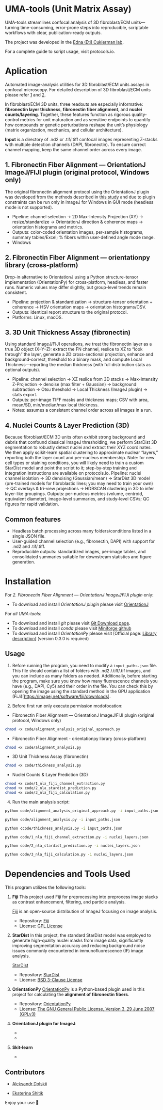 # UMA-tools (Unit Matrix Assay)
UMA-tools streamlines confocal analysis of 3D fibroblast/ECM units—turning time-consuming, error-prone steps into reproducible, scriptable workflows with clear, publication-ready outputs.

The project was developed in the [Edna (Eti) Cukierman lab](https://www.foxchase.org/edna-cukierman).

For a complete guide to script usage, visit protocols.io.

# Aplication
Automated image-analysis utilities for 3D fibroblast/ECM units assays in confocal microscopy.
For detailed description of 3D fibroblast/ECM units please refer [1](https://pubmed.ncbi.nlm.nih.gov/32222216/) and [2](https://pubmed.ncbi.nlm.nih.gov/27245425/).

In fibroblast/ECM 3D units, three readouts are especially informative: **fibronectin layer thickness**, **fibronectin fiber alignment**, and **nuclei counts/layering**. Together, these features function as rigorous quality-control metrics for unit maturation and as sensitive endpoints to quantify how compounds or genetic perturbations reshape the unit’s physiology (matrix organization, mechanics, and cellular architecture).

**Input** is a directory of .nd2 or .tif/.tiff confocal images representing Z-stacks with multiple detection channels (DAPI, fibronectin). To ensure correct channel mapping, keep the same channel order across every image.

## 1. Fibronectin Fiber Alignment — OrientationJ ImageJ/FIJI plugin (original protocol, Windows only)
The original fibronectin alignment protocol using the OrientationJ plugin was developed from the methods described in [this study](https://pubmed.ncbi.nlm.nih.gov/32222216/) and due to plugin constraints can be run only in ImageJ for Windows in GUI mode (headless mode is not supported).
- Pipeline: channel selection → 2D Max-Intensity Projection (XY) → resize/standardize → OrientationJ direction & coherence maps → orientation histograms and metrics.
- Outputs: color-coded orientation images, per-sample histograms, summary tables/Excel; % fibers within user-defined angle mode range.
- Windows

## 2. Fibronectin Fiber Alignment — orientationpy library (cross-platform)
Drop-in alternative to OrientationJ using a Python structure-tensor implementation (OrientationPy) for cross-platform, headless, and faster runs. Numeric values may differ slightly, but group-level trends remain consistent.
- Pipeline: projection & standardization → structure-tensor orientation + coherence → HSV orientation maps → orientation histograms/CSV.
- Outputs: identical report structure to the original protocol.
- Platforms: Linux, macOS.

## 3. 3D Unit Thickness Assay (fibronectin)
Using standard ImageJ/FIJI operations, we treat the fibronectin layer as a true 3D object (X–Y–Z): extract the FN channel, reslice to XZ to “look through” the layer, generate a 2D cross-sectional projection, enhance and background-correct, threshold to a binary mask, and compute Local Thickness—reporting the median thickness (with full distribution stats as optional outputs).
- Pipeline: channel selection → XZ reslice from 3D stacks → Max-Intensity Z-Projection → denoise (max filter + Gaussian) → background subtraction → Otsu threshold → Local Thickness (ImageJ plugin) → stats export.
- Outputs: per-image TIFF masks and thickness maps; CSV with area, mean/SD, min/median/max local thickness.
- Notes: assumes a consistent channel order across all images in a run.

## 4. Nuclei Counts & Layer Prediction (3D)
Because fibroblast/ECM 3D units often exhibit strong background and debris that confound classical ImageJ thresholding, we perform StarDist 3D segmentation to robustly detect nuclei and extract their XYZ coordinates. We then apply scikit-learn spatial clustering to approximate nuclear “layers,” reporting both the layer count and per-nucleus membership. Note: for new cell types or staining conditions, you will likely need to train a custom StarDist model and point the script to it; step-by-step training and integration instructions are available on protocols.io.
Pipeline: nuclei channel isolation → 3D denoising (Gaussian/mean) → StarDist 3D model (pre-trained models for fibroblastic lines; you may need to train your own) → QC overlays & tri-view projections → HDBSCAN clustering in 3D to infer layer-like groupings.
Outputs: per-nucleus metrics (volume, centroid, equivalent diameter), image-level summaries, and study-level CSVs; QC figures for rapid validation.

## Common features
- Headless batch processing across many folders/conditions listed in a single JSON file.
- User-guided channel selection (e.g., fibronectin, DAPI) with support for .nd2 and .tif/.tiff.
- Reproducible outputs: standardized images, per-image tables, and consolidated summaries suitable for downstream statistics and figure generation.

# Installation 
For *2. Fibronectin Fiber Alignment — OrientationJ ImageJ/FIJI plugin* only:
- To download and install *OrientationJ plugin* please visit [OrientationJ](https://bigwww.epfl.ch/demo/orientation/)

For *all UMA-tools*:
- To download and install *git* please visit [Git Download page](https://git-scm.com/downloads).
- To download and install *conda* please visit [Miniforge github](https://github.com/conda-forge/miniforge)
- To download and install *OrientationPy* please visit [Official page: [Library description](https://epfl-center-for-imaging.gitlab.io/orientationpy/introduction.html)] (version 0.3.0 is required)

## Usage
1. Before running the program, you need to modify a `input_paths.json` file. This file should contain a list of folders with .nd2 /.tiff/.tif images, and you can include as many folders as needed.
Additionally, before starting the program, make sure you know how many fluorescence channels you have (e.g., DAPI, Cy5) and their order in the file. You can check this by opening the image using the standard method in the GPU application (FiJi)[https://imagej.net/software/fiji/downloads].

2. Before first run only execute permission modofocation:
- Fibronectin Fiber Alignment — OrientationJ ImageJ/FIJI plugin (original protocol, Windows only)
```bash
chmod +x code/alignment_analysis_original_approach.py
```
- Fibronectin Fiber Alignment - orientationpy library (cross-platform)
```bash
chmod +x code/alignment_analysis.py
```
-   3D Unit Thickness Assay (fibronectin)
```bash
chmod +x code/thickness_analysis.py
```
-   Nuclei Counts & Layer Prediction (3D)
```bash
chmod +x code/1_nla_fiji_channel_extraction.py
chmod +x code/2_nla_stardist_prediction.py
chmod +x code/3_nla_fiji_calculation.py
```

4. Run the main analysis script:
```bash
python code/alignment_analysis_original_approach.py -i input_paths.json
```
```bash
python code/alignment_analysis.py -i input_paths.json
```
```bash
python ccode/thickness_analysis.py -i input_paths.json
```
```bash
python code/1_nla_fiji_channel_extraction.py -i nuclei_layers.json
```
```bash
python code/2_nla_stardist_prediction.py -i nuclei_layers.json
```
```bash
python code/3_nla_fiji_calculation.py -i nuclei_layers.json
```



# Dependencies and Tools Used
This program utilizes the following tools:

1. **Fiji** 
    This project used Fiji for preprocessing into preprocess image stacks as contrast enhancement, filtering, and particle analysis.

    [Fiji](https://fiji.sc/) is an open-source distribution of ImageJ focusing on image analysis. 
    
    - Repository: [Fiji](https://github.com/fiji/fiji)  
    - License: [GPL License](https://imagej.net/licensing/)

2. **StarDist**
    In this project, the standard StarDist model was employed to generate high-quality nuclei masks from image data, significantly improving segmentation accuracy and reducing background noise issues commonly encountered in immunofluorescence (IF) image analysis.
    
    [StarDist](https://stardist.net/)

    - Repository: [StarDist](https://github.com/stardist/stardist)  
    - License: [BSD 3-Clause License](https://github.com/stardist/stardist/blob/main/LICENSE.txt)
  
3. **OrientationPy**
   [OrientationPy](https://epfl-center-for-imaging.gitlab.io/orientationpy/introduction.html) is a Python-based plugin used in this project for calculating the **alignment of fibronectin fibers**.

   - Repository: [OrientationPy](https://gitlab.com/epfl-center-for-imaging/orientationpy/)  
   - License: [The GNU General Public License, Version 3, 29 June 2007 (GPLv3)](https://gitlab.com/epfl-center-for-imaging/orientationpy/-/blob/main/LICENSE.md?ref_type=heads)

4. **OrientationJ plugin for ImageJ**:
   - [Site]:(https://bigwww.epfl.ch/demo/orientation/)
   - [Repository]:(https://github.com/Biomedical-Imaging-Group/OrientationJ)

5. **Skit-learn**
   - [Site]:(https://scikit-learn.org/stable/)


## Contributors

- [Aleksandr Dolskii](aleksandr.dolskii@fccc.edu)

- [Ekaterina Shitik](mailto:shitik.ekaterina@gmail.com) 

Enjoy your use 💫

